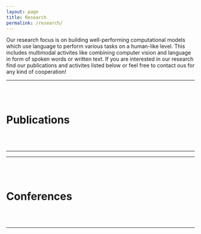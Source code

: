 ```yaml
---
layout: page
title: Research
permalink: /research/
---
```


Our research focus is on building well-performing computational models which use language 
to perform various tasks on a human-like level. This includes multimodal activites like combining
computer vision and language in form of spoken words or written text. If you are interested 
in our research find our publications and activites listed below or feel free to contact ous 
for any kind of cooperation!

______

<br/><br/>

# Publications

<!-- 
### Image2Latex: Transferring Images into LaTex Code using Deep Learning Methods
__Resources__: 
- https://arxiv.org/abs/1908.11415 
- https://mathpix.com/ 

__Contact__: sina.zarrieß@uni-jena.de 
-->

<br/><br/>

______

______

<br/><br/>

# Conferences 

<!--
### Image2Latex: Transferring Images into LaTex Code using Deep Learning Methods
__Resources__: 
- https://arxiv.org/abs/1908.11415
- https://mathpix.com/

__Contact__: sina.zarrieß@uni-jena.de 
-->

<br/><br/>

______